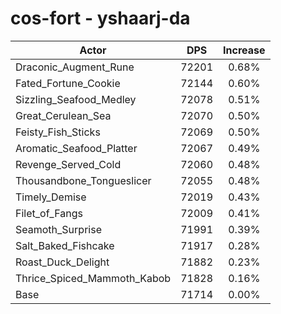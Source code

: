 # cos-fort - yshaarj-da
| Actor | DPS | Increase |
|---|:---:|:---:|
|Draconic_Augment_Rune|72201|0.68%|
|Fated_Fortune_Cookie|72144|0.60%|
|Sizzling_Seafood_Medley|72078|0.51%|
|Great_Cerulean_Sea|72070|0.50%|
|Feisty_Fish_Sticks|72069|0.50%|
|Aromatic_Seafood_Platter|72067|0.49%|
|Revenge_Served_Cold|72060|0.48%|
|Thousandbone_Tongueslicer|72055|0.48%|
|Timely_Demise|72019|0.43%|
|Filet_of_Fangs|72009|0.41%|
|Seamoth_Surprise|71991|0.39%|
|Salt_Baked_Fishcake|71917|0.28%|
|Roast_Duck_Delight|71882|0.23%|
|Thrice_Spiced_Mammoth_Kabob|71828|0.16%|
|Base|71714|0.00%|
